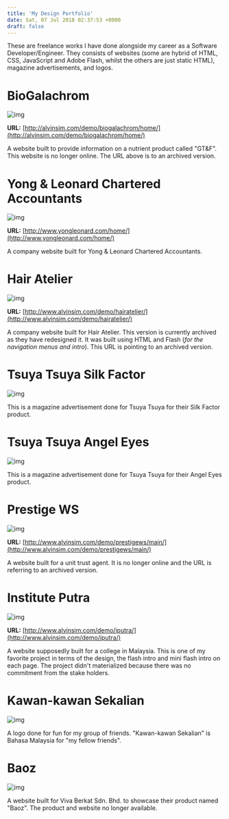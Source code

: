 ```yaml
---
title: 'My Design Portfolio'
date: Sat, 07 Jul 2018 02:37:53 +0000
draft: false
---
```


These are freelance works I have done alongside my career as a Software Developer/Engineer. They consists of websites (some are hybrid of HTML, CSS, JavaScript and Adobe Flash, whilst the others are just static HTML), magazine advertisements, and logos.

BioGalachrom
============

![img](/images/BioGalachrom.jpg)

**URL:** [http://alvinsim.com/demo/biogalachrom/home/](http://alvinsim.com/demo/biogalachrom/home/)

A website built to provide information on a nutrient product called "GT&F". This website is no longer online. The URL above is to an archived version.

Yong & Leonard Chartered Accountants
====================================

![img](/images/yongleonard.jpg)

**URL:** [http://www.yongleonard.com/home/](http://www.yongleonard.com/home/)

A company website built for Yong & Leonard Chartered Accountants.

Hair Atelier
============

![img](/images/hairatelier.jpg)

**URL:** [http://www.alvinsim.com/demo/hairatelier/](http://www.alvinsim.com/demo/hairatelier/)

A company website built for Hair Atelier. This version is currently archived as they have redesigned it. It was built using HTML and Flash (_for the navigation menus and intro_). This URL is pointing to an archived version.

Tsuya Tsuya Silk Factor
=======================

![img](/images/silkFactor.jpg)

This is a magazine advertisement done for Tsuya Tsuya for their Silk Factor product.

Tsuya Tsuya Angel Eyes
======================

![img](/images/angelEyes.jpg)

This is a magazine advertisement done for Tsuya Tsuya for their Angel Eyes product.

Prestige WS
===========

![img](/images/prestigews.png)

**URL:** [http://www.alvinsim.com/demo/prestigews/main/](http://www.alvinsim.com/demo/prestigews/main/)

A website built for a unit trust agent. It is no longer online and the URL is referring to an archived version.

Institute Putra
===============

![img](/images/iputra.jpg)

**URL:** [http://www.alvinsim.com/demo/iputra/](http://www.alvinsim.com/demo/iputra/)

A website supposedly built for a college in Malaysia. This is one of my favorite project in terms of the design, the flash intro and mini flash intro on each page. The project didn't materialized because there was no commitment from the stake holders.

Kawan-kawan Sekalian
====================

![img](/images/kks.jpg)

A logo done for fun for my group of friends. "Kawan-kawan Sekalian" is Bahasa Malaysia for "my fellow friends".

Baoz
====

![img](/images/baoz.jpg)

A website built for Viva Berkat Sdn. Bhd. to showcase their product named "Baoz". The product and website no longer available.
